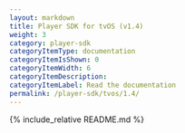 ```yaml
---
layout: markdown
title: Player SDK for tvOS (v1.4)
weight: 3
category: player-sdk
categoryItemType: documentation
categoryItemIsShown: 0
categoryItemWidth: 6
categoryItemDescription:
categoryItemLabel: Read the documentation
permalink: /player-sdk/tvos/1.4/
---
```

{% include_relative README.md  %}
